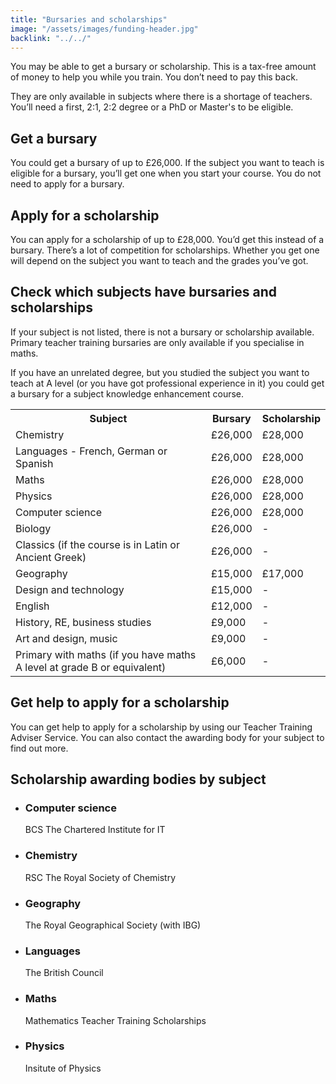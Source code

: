 ```yaml
---
title: "Bursaries and scholarships"
image: "/assets/images/funding-header.jpg"
backlink: "../../"
---
```


<div class="content__left">


<p>You may be able to get a bursary or scholarship. This is a tax-free amount of money to help you while you train. You don’t need to pay this back.</p>

<p>They are only available in subjects where there is a shortage of teachers. You’ll need a first, 2:1, 2:2 degree or a PhD or Master's to be eligible.</p>

<h2>Get a bursary</h2>

<p>You could get a bursary of up to £26,000. If the subject you want to teach is eligible for a bursary, you’ll get one when you start your course. You do not need to apply for a bursary.</p>

<h2>Apply for a scholarship</h2>

<p>You can apply for a scholarship of up to £28,000. You’d get this instead of a bursary. There’s a lot of competition for scholarships. Whether you get one will depend on the subject you want to teach and the grades you’ve got.</p>

<h2>Check which subjects have bursaries and scholarships</h2>

<p>If your subject is not listed, there is not a bursary or scholarship available. Primary teacher training bursaries are only available if you specialise in maths.</p>

<p>If you have an unrelated degree, but you studied the subject you want to teach at A level (or you have got professional experience in it) you could get a bursary for a subject knowledge enhancement course.</p>

<!--<div class="funding-table" markdown="1">-->


<table>
  <tr>
    <th>Subject</th>
    <th>Bursary</th>
    <th>Scholarship</th>
  </tr>
  
  <tr>
      <td>Chemistry</td>
      <td>£26,000</td>
      <td>£28,000</td>
  </tr>
  
  <tr>
      <td>Languages - French, German or Spanish</td>
      <td>£26,000</td>
      <td>£28,000</td>
  </tr>
  
   <tr>
      <td>Maths</td>
      <td>£26,000</td>
      <td>£28,000</td>
  </tr>

 <tr>
      <td>Physics</td>
      <td>£26,000</td>
      <td>£28,000</td>
  </tr>

 <tr>
      <td>Computer science</td>
      <td>£26,000</td>
      <td>£28,000</td>
  </tr>

 <tr>
      <td>Biology</td>
      <td>£26,000</td>
      <td> - </td>
  </tr>

 <tr>
      <td>Classics (if the course is in Latin or Ancient Greek)</td>
      <td>£26,000</td>
      <td> - </td>
  </tr>
  
  <tr>
      <td>Geography</td>
      <td>£15,000</td>
      <td>£17,000</td>
  </tr>
  
   <tr>
      <td>Design and technology</td>
      <td>£15,000</td>
      <td> - </td>
  </tr>
  
  <tr>
      <td>English</td>
      <td>£12,000</td>
      <td> - </td>
  </tr>

  <tr>
      <td>History, RE, business studies</td>
      <td>£9,000</td>
      <td> - </td>
  </tr>
  
  <tr>
      <td>Art and design, music</td>
      <td>£9,000</td>
      <td> - </td>
  </tr>
  
  <tr>
      <td>Primary with maths (if you have maths A level at grade B or equivalent)</td>
      <td>£6,000</td>
      <td> - </td>
  </tr>
  
  </table>

<!--</div>-->

<h2>Get help to apply for a scholarship</h2>

<p>You can get help to apply for a scholarship by using our Teacher Training Adviser Service.  You can also contact the awarding body for your subject to find out more.</p>

<h2>Scholarship awarding bodies by subject</h2>

<ul>
<li><span>
  <h3>Computer science</h3> 
  <p>BCS The Chartered Institute for IT</p>
</span></li>

<li><span>
    <h3>Chemistry</h3> 
    <p>RSC The Royal Society of Chemistry</p>
</span></li>

<li><span>
    <h3>Geography</h3> 
    <p>The Royal Geographical Society (with IBG)</p>
</span></li>

<li><span>
     <h3>Languages</h3>
     <p>The British Council</p>
</span></li>

<li><span>
     <h3>Maths</h3> 
     <p>Mathematics Teacher Training Scholarships</p>
</span></li>

<li><span>
     <h3>Physics</h3> 
     <p>Insitute of Physics</p>
</span></li>
</ul>

</div>

<div class="content__right">
</div>
